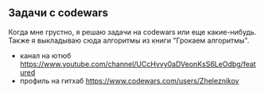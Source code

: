 ## Задачи с codewars
Когда мне грустно, я решаю задачи на codewars или еще какие-нибудь. Также я выкладываю сюда алгоритмы из книги "Грокаем алгоритмы".

- канал на ютюб https://www.youtube.com/channel/UCcHvvy0aDVeonKsS6LeOdbg/featured
- профиль на гитхаб https://www.codewars.com/users/Zheleznikov

